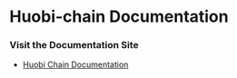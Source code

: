 # Huobi-chain Documentation

### Visit the Documentation Site

* [Huobi Chain Documentation](https://huobigroup.github.io/huobi-chain-docs/#/)
